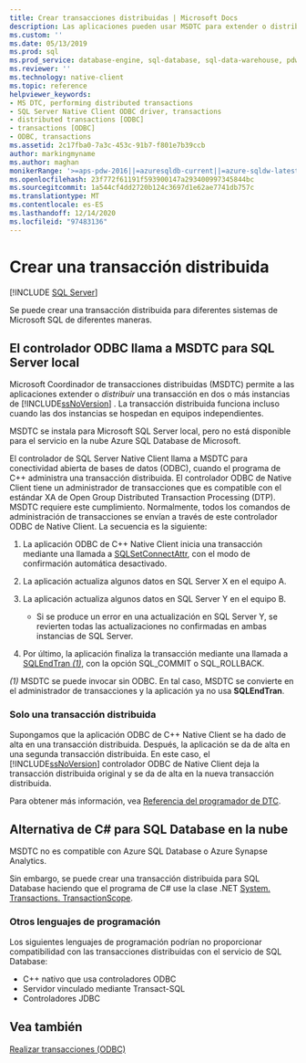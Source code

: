 ```yaml
---
title: Crear transacciones distribuidas | Microsoft Docs
description: Las aplicaciones pueden usar MSDTC para extender o distribuir una transacción en varias instancias de SQL Server. Una clase .NET también puede distribuir una transacción.
ms.custom: ''
ms.date: 05/13/2019
ms.prod: sql
ms.prod_service: database-engine, sql-database, sql-data-warehouse, pdw
ms.reviewer: ''
ms.technology: native-client
ms.topic: reference
helpviewer_keywords:
- MS DTC, performing distributed transactions
- SQL Server Native Client ODBC driver, transactions
- distributed transactions [ODBC]
- transactions [ODBC]
- ODBC, transactions
ms.assetid: 2c17fba0-7a3c-453c-91b7-f801e7b39ccb
author: markingmyname
ms.author: maghan
monikerRange: '>=aps-pdw-2016||=azuresqldb-current||=azure-sqldw-latest||>=sql-server-2016||>=sql-server-linux-2017||=azuresqldb-mi-current'
ms.openlocfilehash: 23f772f61191f593900147a293400997345844bc
ms.sourcegitcommit: 1a544cf4dd2720b124c3697d1e62ae7741db757c
ms.translationtype: MT
ms.contentlocale: es-ES
ms.lasthandoff: 12/14/2020
ms.locfileid: "97483136"
---
```

# <a name="create-a-distributed-transaction"></a>Crear una transacción distribuida

[!INCLUDE [SQL Server](../../../includes/applies-to-version/sql-asdb-asdbmi-asa-pdw.md)]

<!--
The following includes .md file is Empty, as of long before 2019/May/13.
/includes/snac-deprecated.md
-->


Se puede crear una transacción distribuida para diferentes sistemas de Microsoft SQL de diferentes maneras.

## <a name="odbc-driver-calls-the-msdtc-for-sql-server-on-premises"></a>El controlador ODBC llama a MSDTC para SQL Server local

Microsoft Coordinador de transacciones distribuidas (MSDTC) permite a las aplicaciones extender o _distribuir_ una transacción en dos o más instancias de [!INCLUDE[ssNoVersion](../../../includes/ssnoversion-md.md)] . La transacción distribuida funciona incluso cuando las dos instancias se hospedan en equipos independientes.

MSDTC se instala para Microsoft SQL Server local, pero no está disponible para el servicio en la nube Azure SQL Database de Microsoft.

El controlador de SQL Server Native Client llama a MSDTC para conectividad abierta de bases de datos (ODBC), cuando el programa de C++ administra una transacción distribuida. El controlador ODBC de Native Client tiene un administrador de transacciones que es compatible con el estándar XA de Open Group Distributed Transaction Processing (DTP). MSDTC requiere este cumplimiento. Normalmente, todos los comandos de administración de transacciones se envían a través de este controlador ODBC de Native Client. La secuencia es la siguiente:

1. La aplicación ODBC de C++ Native Client inicia una transacción mediante una llamada a [SQLSetConnectAttr](../../../relational-databases/native-client-odbc-api/sqlsetconnectattr.md), con el modo de confirmación automática desactivado.

2. La aplicación actualiza algunos datos en SQL Server X en el equipo A.

3. La aplicación actualiza algunos datos en SQL Server Y en el equipo B.
    - Si se produce un error en una actualización en SQL Server Y, se revierten todas las actualizaciones no confirmadas en ambas instancias de SQL Server.

4. Por último, la aplicación finaliza la transacción mediante una llamada a [SQLEndTran _(1)_](../../../relational-databases/native-client-odbc-api/sqlendtran.md), con la opción SQL_COMMIT o SQL_ROLLBACK.

_(1)_ MSDTC se puede invocar sin ODBC. En tal caso, MSDTC se convierte en el administrador de transacciones y la aplicación ya no usa **SQLEndTran**.

### <a name="only-one-distributed-transaction"></a>Solo una transacción distribuida

Supongamos que la aplicación ODBC de C++ Native Client se ha dado de alta en una transacción distribuida. Después, la aplicación se da de alta en una segunda transacción distribuida. En este caso, el [!INCLUDE[ssNoVersion](../../../includes/ssnoversion-md.md)] controlador ODBC de Native Client deja la transacción distribuida original y se da de alta en la nueva transacción distribuida.

Para obtener más información, vea [Referencia del programador de DTC](/previous-versions/windows/desktop/ms686108(v=vs.85)).

## <a name="c-alternative-for-sql-database-in-the-cloud"></a>Alternativa de C# para SQL Database en la nube

MSDTC no es compatible con Azure SQL Database o Azure Synapse Analytics.

Sin embargo, se puede crear una transacción distribuida para SQL Database haciendo que el programa de C# use la clase .NET [System. Transactions. TransactionScope](/dotnet/api/system.transactions.transactionscope).

### <a name="other-programming-languages"></a>Otros lenguajes de programación

Los siguientes lenguajes de programación podrían no proporcionar compatibilidad con las transacciones distribuidas con el servicio de SQL Database:

- C++ nativo que usa controladores ODBC
- Servidor vinculado mediante Transact-SQL
- Controladores JDBC

## <a name="see-also"></a>Vea también

[Realizar transacciones (ODBC)](performing-transactions-in-odbc.md)